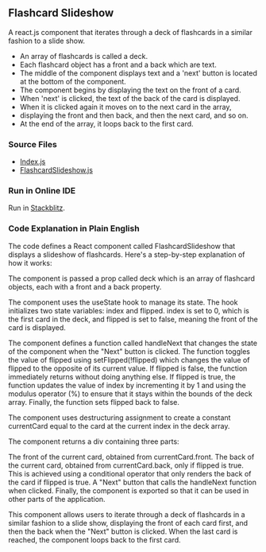 ## Flashcard Slideshow

A react.js component that iterates through a deck of flashcards in a similar fashion to a slide show. 

- An array of flashcards is called a deck.
- Each flashcard object has a front and a back which are text.
- The middle of the component displays text
and a 'next' button is located at the bottom of the component.
- The component begins by displaying the text on the front of a card.
- When 'next' is clicked, the text of the back of the card is displayed.
- When it is clicked again it moves on to the next card in the array,  
- displaying the front and then back, and then the next card, and so on.
- At the end of the array, it loops back to the first card. 

### Source Files

- [Index.js](https://github.com/jonfernq/React-Flashcards/blob/main/FlashcardSlideshow/index.js)
- [FlashcardSlideshow.js](https://github.com/jonfernq/React-Flashcards/blob/main/FlashcardSlideshow/FlashcardSlideshow.js)

### Run in Online IDE

Run in [Stackblitz](https://stackblitz.com/edit/react-21pxep?file=src%2FFlashcardSlideshow.js).

### Code Explanation in Plain English

The code defines a React component called FlashcardSlideshow that displays a slideshow of flashcards. Here's a step-by-step explanation of how it works:

The component is passed a prop called deck which is an array of flashcard objects, each with a front and a back property.

The component uses the useState hook to manage its state. The hook initializes two state variables: index and flipped. index is set to 0, which is the first card in the deck, and flipped is set to false, meaning the front of the card is displayed.

The component defines a function called handleNext that changes the state of the component when the "Next" button is clicked. The function toggles the value of flipped using setFlipped(!flipped) which changes the value of flipped to the opposite of its current value. If flipped is false, the function immediately returns without doing anything else. If flipped is true, the function updates the value of index by incrementing it by 1 and using the modulus operator (%) to ensure that it stays within the bounds of the deck array. Finally, the function sets flipped back to false.

The component uses destructuring assignment to create a constant currentCard equal to the card at the current index in the deck array.

The component returns a div containing three parts:

The front of the current card, obtained from currentCard.front.
The back of the current card, obtained from currentCard.back, only if flipped is true. This is achieved using a conditional operator that only renders the back of the card if flipped is true.
A "Next" button that calls the handleNext function when clicked.
Finally, the component is exported so that it can be used in other parts of the application.

This component allows users to iterate through a deck of flashcards in a similar fashion to a slide show, displaying the front of each card first, and then the back when the "Next" button is clicked. When the last card is reached, the component loops back to the first card.

